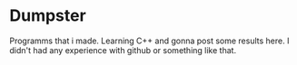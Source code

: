 # Dumpster
Programms that i made.
Learning C++ and gonna post some results here. I didn't had any experience with github or something like that.
